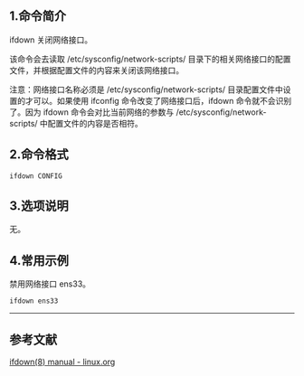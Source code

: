 ## 1.命令简介
ifdown 关闭网络接口。

该命令会去读取 /etc/sysconfig/network-scripts/ 目录下的相关网络接口的配置文件，并根据配置文件的内容来关闭该网络接口。

注意：网络接口名称必须是 /etc/sysconfig/network-scripts/ 目录配置文件中设置的才可以。如果使用 ifconfig 命令改变了网络接口后，ifdown 命令就不会识别了。因为 ifdown 命令会对比当前网络的参数与 /etc/sysconfig/network-scripts/ 中配置文件的内容是否相符。
## 2.命令格式
```shell
ifdown CONFIG
```
## 3.选项说明
无。
## 4.常用示例
禁用网络接口 ens33。
```shell
ifdown ens33
```
---
## 参考文献
[ifdown(8) manual - linux.org](https://www.linux.org/docs/man8/ifdown.html)
